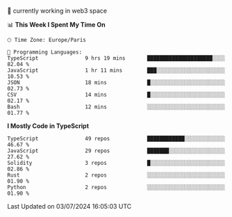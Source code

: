 🔭 currently working in web3 space

<!--START_SECTION:waka-->
📊 **This Week I Spent My Time On** 

```text
🕑︎ Time Zone: Europe/Paris

💬 Programming Languages: 
TypeScript               9 hrs 19 mins       █████████████████████░░░░   82.04 % 
JavaScript               1 hr 11 mins        ███░░░░░░░░░░░░░░░░░░░░░░   10.53 % 
JSON                     18 mins             █░░░░░░░░░░░░░░░░░░░░░░░░   02.73 % 
CSV                      14 mins             █░░░░░░░░░░░░░░░░░░░░░░░░   02.17 % 
Bash                     12 mins             ░░░░░░░░░░░░░░░░░░░░░░░░░   01.77 % 
```

**I Mostly Code in TypeScript** 

```text
TypeScript               49 repos            ████████████░░░░░░░░░░░░░   46.67 % 
JavaScript               29 repos            ███████░░░░░░░░░░░░░░░░░░   27.62 % 
Solidity                 3 repos             █░░░░░░░░░░░░░░░░░░░░░░░░   02.86 % 
Rust                     2 repos             ░░░░░░░░░░░░░░░░░░░░░░░░░   01.90 % 
Python                   2 repos             ░░░░░░░░░░░░░░░░░░░░░░░░░   01.90 % 
```




 Last Updated on 03/07/2024 16:05:03 UTC
<!--END_SECTION:waka-->
